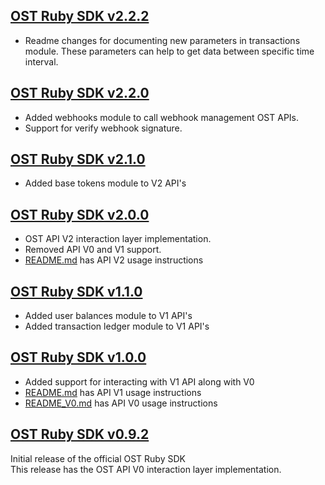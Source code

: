 [OST Ruby SDK v2.2.2](https://github.com/ostdotcom/ost-sdk-ruby/tree/v2.2.2)
---

* Readme changes for documenting new parameters in transactions module. These parameters can help to 
get data between specific time interval.

[OST Ruby SDK v2.2.0](https://github.com/ostdotcom/ost-sdk-ruby/tree/v2.2.0)
---

* Added webhooks module to call webhook management OST APIs.
* Support for verify webhook signature.

[OST Ruby SDK v2.1.0](https://github.com/ostdotcom/ost-sdk-ruby/tree/v2.1.0)
---

* Added base tokens module to V2 API's

[OST Ruby SDK v2.0.0](https://github.com/ostdotcom/ost-sdk-ruby/tree/v2.0.0)
---

* OST API V2 interaction layer implementation.
* Removed API V0 and V1 support.
* [README.md](README.md) has API V2 usage instructions

[OST Ruby SDK v1.1.0](https://github.com/ostdotcom/ost-sdk-ruby/tree/v1.1.0)
---

* Added user balances module to V1 API's
* Added transaction ledger module to V1 API's

[OST Ruby SDK v1.0.0](https://github.com/ostdotcom/ost-sdk-ruby/tree/v1.0.0)
---

* Added support for interacting with V1 API along with V0 
* [README.md](README.md) has API V1 usage instructions
* [README_V0.md](README.md) has API V0 usage instructions  

[OST Ruby SDK v0.9.2](https://github.com/ostdotcom/ost-sdk-ruby/tree/v0.9.2)
---
Initial release of the official OST Ruby SDK<br />
This release has the OST API V0 interaction layer implementation.
